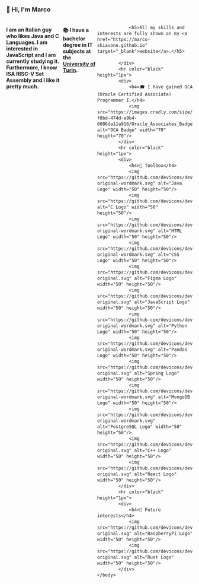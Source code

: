 <!DOCTYPE html>
<html>
    <body>
            <h3>👋 Hi, I'm Marco </h3>
            <div style="display:flex !important">
                <h4>I am an Italian guy who likes Java and C Languages. I am interested in JavaScript and I am currently studying it.<br>Furthermore, I know ISA RISC-V Set Assembly and I like it pretty much.</h4>
                <h4>📚 I have a bachelor degree in IT subjects at the <a href="http://laurea.educ.di.unito.it">University of Turin</a>.</h4>
                
                <h5>All my skills and interests are fully shown on my <a href="https://marco-skiavone.github.io" target="_blank">website</a>.</h5>
                
            </div>
            <hr color="black" height="1px">
            <div>
                <h4>🎓 I have gained OCA (Oracle Certified Associate) Programmer I.</h4>
                <img src="https://images.credly.com/size/340x340/images/a9848abf-f8bd-474d-a9b4-6086da11a916/Oracle_Associates_Badge__1_.png" alt="OCA Badge" width="70" height="70"/>
            </div>
            <hr color="black" height="1px">
            <div>
                <h4>🧰 Toolbox</h4>
                <img src="https://github.com/devicons/devicon/blob/master/icons/java/java-original-wordmark.svg" alt="Java Logo" width="50" height="50"/>
                <img src="https://github.com/devicons/devicon/blob/master/icons/c/c.svg" alt="C Logo" width="50" height="50"/>
                <img src="https://github.com/devicons/devicon/blob/master/icons/html5/html5-original-wordmark.svg" alt="HTML Logo" width="50" height="50"/>
                <img src="https://github.com/devicons/devicon/blob/master/icons/css3/css3-original-wordmark.svg" alt="CSS Logo" width="50" height="50"/>
                <img src="https://github.com/devicons/devicon/blob/master/icons/figma/figma-original.svg" alt="Figma Logo" width="50" height="50"/> 
                <img src="https://github.com/devicons/devicon/blob/master/icons/javascript/javascript-original.svg" alt="JavaScript Logo" width="50" height="50"/>
                <img src="https://github.com/devicons/devicon/blob/master/icons/python/python-original-wordmark.svg" alt="Python Logo" width="50" height="50"/>       
                <img src="https://github.com/devicons/devicon/blob/master/icons/pandas/pandas-original-wordmark.svg" alt="Pandas Logo" width="50" height="50"/>
                <img src="https://github.com/devicons/devicon/blob/master/icons/spring/spring-original.svg" alt="Spring Logo" width="50" height="50"/>
                <img src="https://github.com/devicons/devicon/blob/master/icons/mongodb/mongodb-original-wordmark.svg" alt="MongoDB Logo" width="50" height="50"/>
                <img src="https://github.com/devicons/devicon/blob/master/icons/postgresql/postgresql-original-wordmark.svg" alt="PostgreSQL Logo" width="50" height="50"/>
                <img src="https://github.com/devicons/devicon/blob/master/icons/cplusplus/cplusplus-original.svg" alt="C++ Logo" width="50" height="50"/>
                <img src="https://github.com/devicons/devicon/blob/master/icons/react/react-original.svg" alt="React Logo" width="50" height="50"/>
            </div>
            <hr color="black" height="1px">
            <div>
                <h4>🧰 Future interests</h4>
                <img src="https://github.com/devicons/devicon/blob/master/icons/raspberrypi/raspberrypi-original.svg" alt="RaspberryPi Logo" width="50" height="50"/>
                <img src="https://github.com/devicons/devicon/blob/master/icons/rust/rust-original.svg" alt="Rust Logo" width="50" height="50"/>
            </div>
    </body>
</html>
